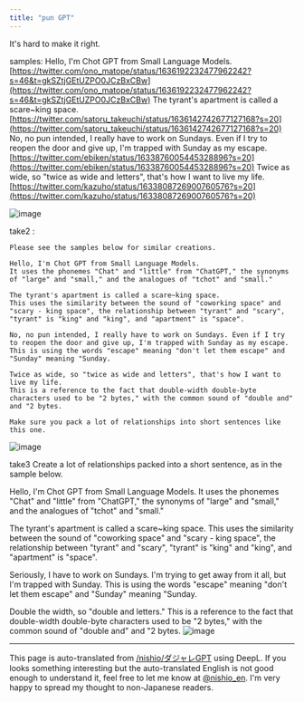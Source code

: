 ```yaml
---
title: "pun GPT"
---
```


It's hard to make it right.

samples:
Hello, I'm Chot GPT from Small Language Models.
[https://twitter.com/ono_matope/status/1636192232477962242?s=46&t=gkSZtjGEtUZPO0JCzBxCBw](https://twitter.com/ono_matope/status/1636192232477962242?s=46&t=gkSZtjGEtUZPO0JCzBxCBw)
The tyrant's apartment is called a scare~king space.
[https://twitter.com/satoru_takeuchi/status/1636142742677127168?s=20](https://twitter.com/satoru_takeuchi/status/1636142742677127168?s=20)
No, no pun intended, I really have to work on Sundays. Even if I try to reopen the door and give up, I'm trapped with Sunday as my escape.
[https://twitter.com/ebiken/status/1633876005445328896?s=20](https://twitter.com/ebiken/status/1633876005445328896?s=20)
Twice as wide, so "twice as wide and letters", that's how I want to live my life.
[https://twitter.com/kazuho/status/1633808726900760576?s=20](https://twitter.com/kazuho/status/1633808726900760576?s=20)

![image](https://gyazo.com/fa8fef39b07832b8b278aa1bf68ac6ca/thumb/1000)

take2
:

```
Please see the samples below for similar creations.

Hello, I'm Chot GPT from Small Language Models.
It uses the phonemes "Chat" and "little" from "ChatGPT," the synonyms of "large" and "small," and the analogues of "tchot" and "small."

The tyrant's apartment is called a scare~king space.
This uses the similarity between the sound of "coworking space" and "scary - king space", the relationship between "tyrant" and "scary", "tyrant" is "king" and "king", and "apartment" is "space".

No, no pun intended, I really have to work on Sundays. Even if I try to reopen the door and give up, I'm trapped with Sunday as my escape.
This is using the words "escape" meaning "don't let them escape" and "Sunday" meaning "Sunday.

Twice as wide, so "twice as wide and letters", that's how I want to live my life.
This is a reference to the fact that double-width double-byte characters used to be "2 bytes," with the common sound of "double and" and "2 bytes.

Make sure you pack a lot of relationships into short sentences like this one.
```

![image](https://gyazo.com/8513558559ae91e21b10cbeb0b304c66/thumb/1000)

take3
Create a lot of relationships packed into a short sentence, as in the sample below.

Hello, I'm Chot GPT from Small Language Models.
It uses the phonemes "Chat" and "little" from "ChatGPT," the synonyms of "large" and "small," and the analogues of "tchot" and "small."

The tyrant's apartment is called a scare~king space.
This uses the similarity between the sound of "coworking space" and "scary - king space", the relationship between "tyrant" and "scary", "tyrant" is "king" and "king", and "apartment" is "space".

Seriously, I have to work on Sundays. I'm trying to get away from it all, but I'm trapped with Sunday.
This is using the words "escape" meaning "don't let them escape" and "Sunday" meaning "Sunday.

Double the width, so "double and letters."
This is a reference to the fact that double-width double-byte characters used to be "2 bytes," with the common sound of "double and" and "2 bytes.
![image](https://gyazo.com/b0d39b8ad6e9801893d00c1d5649941a/thumb/1000)


---
This page is auto-translated from [/nishio/ダジャレGPT](https://scrapbox.io/nishio/ダジャレGPT) using DeepL. If you looks something interesting but the auto-translated English is not good enough to understand it, feel free to let me know at [@nishio_en](https://twitter.com/nishio_en). I'm very happy to spread my thought to non-Japanese readers.